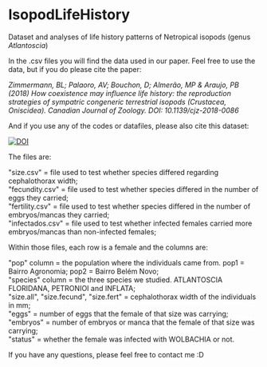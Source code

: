 # IsopodLifeHistory
Dataset and analyses of life history patterns of Netropical isopods (genus <i>Atlantoscia</i>)

In the .csv files you will find the data used in our paper. Feel free to use the data, but if you do please cite the paper:<br/>

<i>Zimmermann, BL; Palaoro, AV; Bouchon, D; Almerão, MP & Araujo, PB (2018) How coexistence may influence life history: the reproduction strategies of sympatric congeneric terrestrial isopods (Crustacea, Oniscidea). Canadian Journal of Zoology. DOI: 10.1139/cjz-2018-0086<br/></i>

And if you use any of the codes or datafiles, please also cite this dataset:</br>

[![DOI](https://zenodo.org/badge/68820480.svg)](https://zenodo.org/badge/latestdoi/68820480)


The files are: <br/>


"size.csv" = file used to test whether species differed regarding cephalothorax width;<br/>
"fecundity.csv" = file used to test whether species differed in the number of eggs they carried;<br/>
"fertility.csv" = file used to test whether species differed in the number of embryos/mancas they carried;<br/>
"infectados.csv" = file used to test whether infected females carried more embryos/mancas than non-infected females;<br/>

Within those files, each row is a female and the columns are: <br/>

"pop" column = the population where the individuals came from. pop1 = Bairro Agronomia; pop2 = Bairro Belém Novo;<br/>
"species" column = the three species we studied. ATLANTOSCIA FLORIDANA, PETRONIOI and INFLATA;<br/>
"size.all", "size.fecund", "size.fert" = cephalothorax width of the individuals in mm;<br/>
"eggs" = number of eggs that the female of that size was carrying;<br/>
"embryos" = number of embryos or manca that the female of that size was carrying;<br/>
"status" = whether the female was infected with WOLBACHIA or not.<br/>

If you have any questions, please feel free to contact me :D
